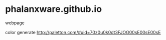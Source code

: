 phalanxware.github.io
===================

webpage

color generate
http://paletton.com/#uid=70z0u0k0dt3FJOG00sE00sE00sE

